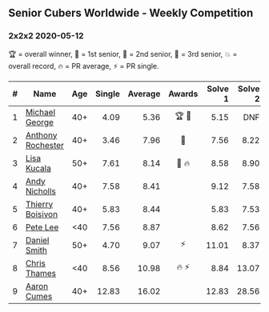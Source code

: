 ## Senior Cubers Worldwide - Weekly Competition
### 2x2x2 2020-05-12

🏆 = overall winner, 🥇 = 1st senior, 🥈 = 2nd senior, 🥉 = 3rd senior, 💥 = overall record, 🔥 = PR average, ⚡ = PR single.

| # | Name | Age | Single | Average | Awards | Solve 1 | Solve 2 | Solve 3 | Solve 4 | Solve 5 | Video |
| :--: | -- | :--: | --: | --: | :--: | --: | --: | --: | --: | --: | :-- |
| 1 | [Michael George](../../persons/michael_george/222.md) | 40+ | 4.09 | 5.36 | 🏆 🥇 | 5.15 | DNF | 4.37 | 6.55 | 4.09 | [Link](https://www.facebook.com/events/546188069600739/permalink/550183102534569/) |
| 2 | [Anthony Rochester](../../persons/anthony_rochester/222.md) | 40+ | 3.46 | 7.96 | 🥈 | 7.56 | 8.22 | 3.46 | 8.42 | 8.12 | [Link](https://www.facebook.com/events/546188069600739/permalink/549151575971055/) |
| 3 | [Lisa Kucala](../../persons/lisa_kucala/222.md) | 50+ | 7.61 | 8.14 | 🥉 🔥 | 8.58 | 8.90 | 7.61 | 8.04 | 7.80 | [Link](https://www.facebook.com/events/546188069600739/permalink/547730619446484/) |
| 4 | [Andy Nicholls](../../persons/andy_nicholls/222.md) | 40+ | 7.58 | 8.41 |  | 9.12 | 7.58 | 8.05 | 8.05 | 9.57 | [Link](https://www.facebook.com/events/546188069600739/permalink/546943102858569/) |
| 5 | [Thierry Boisivon](../../persons/thierry_boisivon/222.md) | 40+ | 5.83 | 8.44 |  | 5.83 | 7.53 | 9.84 | 7.96 | 18.65 | [Link](https://www.facebook.com/events/546188069600739/permalink/550137782539101/) |
| 6 | [Pete Lee](../../persons/pete_lee/222.md) | <40 | 7.56 | 8.87 |  | 8.62 | 7.56 | DNF | 9.24 | 8.76 | [Link](https://www.facebook.com/events/546188069600739/permalink/550262485859964/) |
| 7 | [Daniel Smith](../../persons/daniel_smith/222.md) | 50+ | 4.70 | 9.07 | ⚡ | 11.01 | 8.37 | 4.70 | 20.08 | 7.84 | [Link](https://www.facebook.com/events/546188069600739/permalink/549592292593650/) |
| 8 | [Chris Thames](../../persons/chris_thames/222.md) | <40 | 8.56 | 10.98 | 🔥 ⚡ | 8.84 | 13.07 | 8.56 | DNF | 11.02 | [Link](https://www.facebook.com/events/546188069600739/permalink/550216622531217/) |
| 9 | [Aaron Cumes](../../persons/aaron_cumes/222.md) | 40+ | 12.83 | 16.02 |  | 12.83 | 28.56 | 16.89 | 14.51 | 16.68 | [Link](https://www.facebook.com/events/546188069600739/permalink/546210349598511/) |

<!-- Global site tag (gtag.js) - Google Analytics -->
<script async src="https://www.googletagmanager.com/gtag/js?id=UA-86348435-3"></script>
<script>window.dataLayer = window.dataLayer || []; function gtag() {dataLayer.push(arguments);} gtag('js', new Date()); gtag('config', 'UA-86348435-3');</script>
